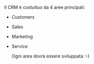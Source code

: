 Il CRM è costuituo da 4 aree principali:

- Customers
- Sales
- Marketing
- Service

  Ogni area dovrà essere sviluppata :-)

